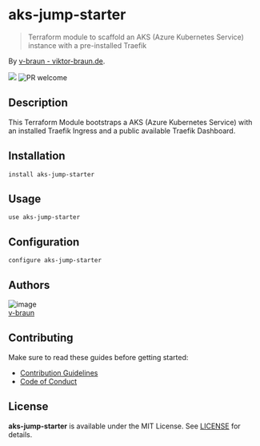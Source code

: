 # aks-jump-starter
> Terraform module to scaffold an AKS (Azure Kubernetes Service) instance with a pre-installed Traefik

By [v-braun - viktor-braun.de](https://viktor-braun.de).

[![](https://img.shields.io/github/license/v-braun/aks-jump-starter.svg?style=flat-square)](https://github.com/v-braun/aks-jump-starter/blob/master/LICENSE)
![PR welcome](https://img.shields.io/badge/PR-welcome-green.svg?style=flat-square)

<!-- <p align="center">
<img width="70%" src="https://via.placeholder.com/800x480.png?text=this%20is%20a%20placeholder%20for%20the%20project%20banner" />
</p> -->


## Description
This Terraform Module bootstraps a AKS (Azure Kubernetes Service) with an installed Traefik Ingress and a public available Traefik Dashboard.  


## Installation

```
install aks-jump-starter
```


## Usage

```
use aks-jump-starter
```

## Configuration

```
configure aks-jump-starter
```



## Authors

![image](https://avatars3.githubusercontent.com/u/4738210?v=3&amp;s=50)  
[v-braun](https://github.com/v-braun/)



## Contributing

Make sure to read these guides before getting started:
- [Contribution Guidelines](https://github.com/v-braun/aks-jump-starter/blob/master/CONTRIBUTING.md)
- [Code of Conduct](https://github.com/v-braun/aks-jump-starter/blob/master/CODE_OF_CONDUCT.md)

## License
**aks-jump-starter** is available under the MIT License. See [LICENSE](https://github.com/v-braun/aks-jump-starter/blob/master/LICENSE) for details.

